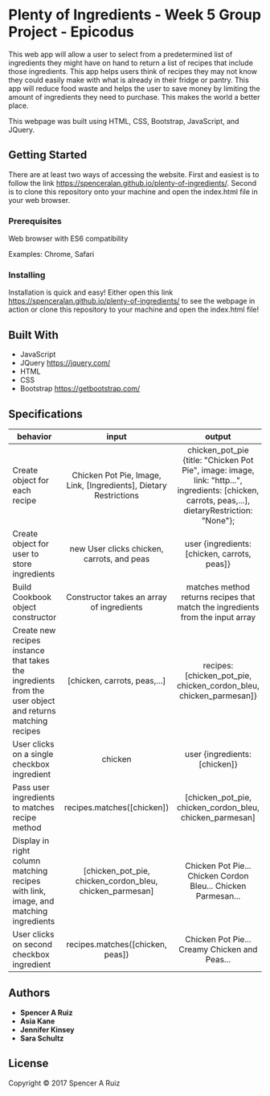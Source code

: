 # Plenty of Ingredients - Week 5 Group Project - Epicodus

This web app will allow a user to select from a predetermined list of ingredients they might have on hand to return a list of recipes that include those ingredients. This app helps users think of recipes they may not know they could easily make with what is already in their fridge or pantry. This app will reduce food waste and helps the user to save money by limiting the amount of ingredients they need to purchase. This makes the world a better place.

This webpage was built using HTML, CSS, Bootstrap, JavaScript, and JQuery.

## Getting Started

There are at least two ways of accessing the website. First and easiest is to follow the link https://spenceralan.github.io/plenty-of-ingredients/. Second is to clone this repository onto your machine and open the index.html file in your web browser.

### Prerequisites

Web browser with ES6 compatibility

Examples: Chrome, Safari

### Installing

Installation is quick and easy! Either open this link https://spenceralan.github.io/plenty-of-ingredients/ to see the webpage in action or clone this repository to your machine and open the index.html file!

## Built With

* JavaScript
* JQuery https://jquery.com/
* HTML
* CSS
* Bootstrap https://getbootstrap.com/

## Specifications

| behavior |  input   |  output  |
|----------|:--------:|:--------:|
| Create object for each recipe | Chicken Pot Pie, Image, Link, [Ingredients], Dietary Restrictions | chicken_pot_pie {title: "Chicken Pot Pie", image: image, link: "http...", ingredients: [chicken, carrots, peas,...], dietaryRestriction: "None"}; |
| Create object for user to store ingredients | new User clicks chicken, carrots, and peas | user {ingredients: [chicken, carrots, peas]}  |
| Build Cookbook object constructor | Constructor takes an array of ingredients | matches method returns recipes that match the ingredients from the input array |
| Create new recipes instance that takes the ingredients from the user object and returns matching recipes | [chicken, carrots, peas,...] | recipes: [chicken_pot_pie, chicken_cordon_bleu, chicken_parmesan]} |
| User clicks on a single checkbox ingredient | chicken | user {ingredients: [chicken]} |
| Pass user ingredients to matches recipe method | recipes.matches([chicken]) | [chicken_pot_pie, chicken_cordon_bleu, chicken_parmesan] |
| Display in right column matching recipes with link, image, and matching ingredients | [chicken_pot_pie, chicken_cordon_bleu, chicken_parmesan] | Chicken Pot Pie... Chicken Cordon Bleu... Chicken Parmesan... |
| User clicks on second checkbox ingredient | recipes.matches([chicken, peas]) | Chicken Pot Pie... Creamy Chicken and Peas... |


## Authors

* **Spencer A Ruiz**
* **Asia Kane**
* **Jennifer Kinsey**
* **Sara Schultz**

## License

Copyright © 2017 Spencer A Ruiz
